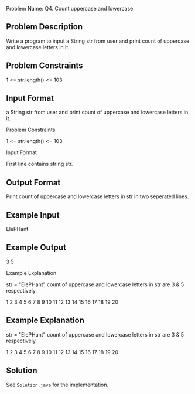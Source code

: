Problem Name: Q4. Count uppercase and lowercase

## Problem Description

Write a program to input a String str from user and print count of uppercase and lowercase letters in it.

## Problem Constraints

1 <= str.length() <= 103

## Input Format

a String str from user and print count of uppercase and lowercase letters in it.

Problem Constraints

1 <= str.length() <= 103

Input Format

First line contains string str.

## Output Format

Print count of uppercase and lowercase letters in str in two seperated lines.

## Example Input

ElePHant

## Example Output

3
5

Example Explanation

str = "ElePHant"
count of uppercase and lowercase letters in str are 3 & 5 respectively.

1
2
3
4
5
6
7
8
9
10
11
12
13
14
15
16
17
18
19
20

## Example Explanation

str = "ElePHant"
count of uppercase and lowercase letters in str are 3 & 5 respectively.

1
2
3
4
5
6
7
8
9
10
11
12
13
14
15
16
17
18
19
20

## Solution

See `Solution.java` for the implementation.